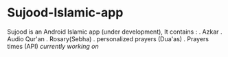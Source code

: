 # Sujood-Islamic-app
Sujood is an Android Islamic app (under development), It contains :
. Azkar
. Audio Qur'an 
. Rosary(Sebha)
. personalized prayers (Dua'as)
. Prayers times (API) _currently working on_
